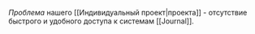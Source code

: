 *Проблема* нашего [[Индивидуальный проект|проекта]] - отсутствие быстрого и удобного доступа к системам [[Journal]].